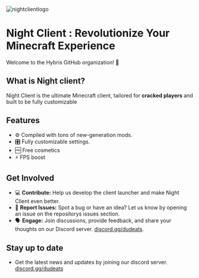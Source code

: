 
![nightclientlogo](https://github.com/user-attachments/assets/1557b880-42be-4086-9baa-69cad77cbb51)

# Night Client : Revolutionize Your Minecraft Experience

Welcome to the Hybris GitHub organization! 🚀

## What is Night client?
Night Client is the ultimate Minecraft client, tailored for **cracked players** and built to be fully customizable

## Features
- ⚙️ Compiled with tons of new-generation mods.
- 🎛️ Fully customizable settings.
- 🆓 Free cosmetics
- ⚡ FPS boost

## Get Involved
- 💻 **Contribute:** Help us develop the client launcher and make Night Client even better.
- 🐛 **Report Issues:** Spot a bug or have an idea? Let us know by opening an issue on the repositorys issues section.
- 🗣️ **Engage:** Join discussions, provide feedback, and share your thoughts on our Discord server. [discord.gg/dudeats](https://discord.gg/dudeats).

## Stay up to date
- Get the latest news and updates by joining our discord server. [discord.gg/dudeats](https://discord.gg/dudeats)

